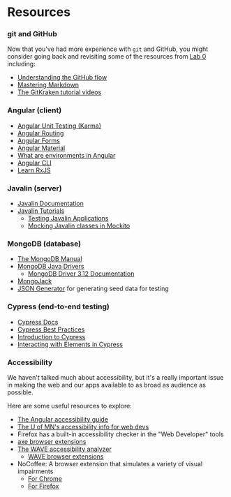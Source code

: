 # Resources <!-- omit in toc -->

### git and GitHub

Now that you've had more experience with `git` and
GitHub, you might consider going back and
revisiting some of the resources
from [Lab 0](https://github.com/UMM-CSci-3601/intro-to-git) including:

- [Understanding the GitHub flow](https://guides.github.com/introduction/flow/)
- [Mastering Markdown](https://guides.github.com/features/mastering-markdown/)
- [The GitKraken tutorial videos](https://www.gitkraken.com/learn-git)

### Angular (client)

- [Angular Unit Testing (Karma)](https://angular.io/guide/testing)
- [Angular Routing](https://angular.io/guide/router)
- [Angular Forms](https://angular.io/guide/forms-overview)
- [Angular Material](https://material.angular.io/)
- [What are environments in Angular](https://angular.io/guide/build#configuring-application-environments)
- [Angular CLI](https://angular.io/cli)
- [Learn RxJS](https://www.learnrxjs.io/)

### Javalin (server)

- [Javalin Documentation](https://javalin.io/documentation)
- [Javalin Tutorials](https://javalin.io/tutorials/)
  - [Testing Javalin Applications](https://javalin.io/tutorials/testing)
  - [Mocking Javalin classes in Mockito](https://javalin.io/tutorials/mockito-testing)

### MongoDB (database)

- [The MongoDB Manual](https://docs.mongodb.com/manual/)
- [MongoDB Java Drivers](https://mongodb.github.io/mongo-java-driver/)
  - [MongoDB Driver 3.12 Documentation](https://mongodb.github.io/mongo-java-driver/3.12/driver/)
- [MongoJack](https://mongojack.org/)
- [JSON Generator](https://next.json-generator.com/) for generating
  seed data for testing

### Cypress (end-to-end testing)

- [Cypress Docs](https://docs.cypress.io/)
- [Cypress Best Practices](https://docs.cypress.io/guides/references/best-practices.html)
- [Introduction to Cypress](https://docs.cypress.io/guides/core-concepts/introduction-to-cypress.html#Cypress-Can-Be-Simple-Sometimes)
- [Interacting with Elements in Cypress](https://docs.cypress.io/guides/core-concepts/interacting-with-elements.html#Actionability)

### Accessibility

We haven't talked much about accessibility, but it's
a really important issue in making the web and our apps
available to as broad as audience as possible.

Here are some useful resources to explore:

- [The Angular accessibility guide](https://angular.io/guide/accessibility)
- [The U of MN's accessibility info for web devs](https://accessibility.umn.edu/core-skills-web-developers)
- Firefox has a built-in accessibility checker in the
  "Web Developer" tools
- [axe browser extensions](https://www.deque.com/axe/browser-extensions/)
- [The WAVE accessibility analyzer](https://wave.webaim.org/)
  - [WAVE browser extensions](https://wave.webaim.org/extension/)
- NoCoffee: A browser extension that simulates a variety of visual impairments
  - [For Chrome](https://chrome.google.com/webstore/detail/nocoffee/jjeeggmbnhckmgdhmgdckeigabjfbddl?hl=en-US)
  - [For Firefox](https://addons.mozilla.org/en-US/firefox/addon/nocoffee/)
